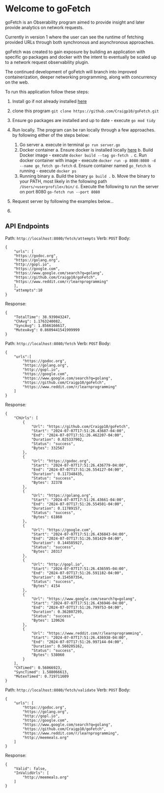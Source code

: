 # Welcome to goFetch

goFetch is an Obserability program aimed to provide insight and later provide analytics on network requests.

Currently in version 1 where the user can see the runtime of fetching provided URLs through both synchronous and asynchronous approaches.

goFetch was created to gain exposure by building an application with specific go packages and docker with the intent to eventually be scaled up to a network request observability plugin.

The continued development of goFetch will branch into improved containerization, deeper networking programming, along with concurrency on the web.

To run this application follow these steps:

1. Install go if not already installed [here](https://go.dev/doc/install)

2. clone this program `git clone https://github.com/Craigp10/goFetch.git`

3. Ensure go packages are installed and up to date - execute `go mod tidy`

4. Run locally. The program can be ran locally through a few approaches. by following either of the steps below:
   1. Go server
      a. execute in terminal `go run server.go`
   2. Docker container
      a. Ensure docker is installed locally [here](https://docs.docker.com/engine/install/)
      b. Build Docker image - execute `docker build --tag go-fetch .`
      c. Run docker container with image - execute `docker run -p 8080:8080 -d --name go_fetch go-fetch`
      d. Ensure container named `go_fetch` is running - execute `docker ps`
   3. Running binary
      a. Build the binary `go build .`
      b. Move the binary to your PATH, most likely in the following path `/Users/<userprofile>/bin/`
      c. Execute the following to run the server on port 8080 `go-fetch run --port 8080`

5. Request server by following the examples below...

1. 
## API Endpoints

Path: `http://localhost:8080/fetch/attempts`
Verb: `POST`
Body:

```
{
	"urls": [
	"https://godoc.org",
	"https://golang.org",
	"http://gopl.io",
	"https://google.com",
	"https://www.google.com/search?q=golang",
	"https://github.com/Craigp10/goFetch",
	"https://www.reddit.com/r/learnprogramming"
	],
	"attempts":10
}
```

Response:

```
{
	"TotalTime": 38.939043247,
	"ChAvg": 1.1763240082,
	"SyncAvg": 1.8566166617,
	"MutexAvg": 0.8609441541999999
}
```

Path: `http://localhost:8080/fetch`
Verb: `POST`
Body:

```
{
	"urls":[
		"https://godoc.org",
		"https://golang.org",
		"http://gopl.io",
		"https://google.com",
		"https://www.google.com/search?q=golang",
		"https://github.com/Craigp10/goFetch",
		"https://www.reddit.com/r/learnprogramming"
	]
}
```

Response:

```
{
	"ChUrls": [
		{
			"Url": "https://github.com/Craigp10/goFetch",
			"Start": "2024-07-07T17:51:26.43687-04:00",
			"End": "2024-07-07T17:51:26.462207-04:00",
			"Duration": 0.025337902,
			"Status": "success",
			"Bytes": 332567
		},
		{
			"Url": "https://godoc.org",
			"Start": "2024-07-07T17:51:26.436779-04:00",
			"End": "2024-07-07T17:51:26.554127-04:00",
			"Duration": 0.117348435,
			"Status": "success",
			"Bytes": 32378
		},
		{
			"Url": "https://golang.org",
			"Start": "2024-07-07T17:51:26.43661-04:00",
			"End": "2024-07-07T17:51:26.554501-04:00",
			"Duration": 0.11789157,
			"Status": "success",
			"Bytes": 61860
		},
		{
			"Url": "https://google.com",
			"Start": "2024-07-07T17:51:26.436843-04:00",
			"End": "2024-07-07T17:51:26.581429-04:00",
			"Duration": 0.144585927,
			"Status": "success",
			"Bytes": 20317
		},
		{
			"Url": "http://gopl.io",
			"Start": "2024-07-07T17:51:26.436595-04:00",
			"End": "2024-07-07T17:51:26.591182-04:00",
			"Duration": 0.154587354,
			"Status": "success",
			"Bytes": 4154
		},
		{
			"Url": "https://www.google.com/search?q=golang",
			"Start": "2024-07-07T17:51:26.436946-04:00",
			"End": "2024-07-07T17:51:26.799753-04:00",
			"Duration": 0.362807295,
			"Status": "success",
			"Bytes": 120626
		},
		{
			"Url": "https://www.reddit.com/r/learnprogramming",
			"Start": "2024-07-07T17:51:26.436938-04:00",
			"End": "2024-07-07T17:51:26.997144-04:00",
			"Duration": 0.560205162,
			"Status": "success",
			"Bytes": 538060
		}
	],
	"ChTimed": 0.56066923,
	"SyncTimed": 1.588066613,
	"MutexTimed": 0.719711609
}

```

Path: `http://localhost:8080/fetch/validate`
Verb: `POST`
Body:

```
{
	"urls": [
		"https://godoc.org",
		"https://golang.org",
		"http://gopl.io",
		"https://google.com",
		"https://www.google.com/search?q=golang",
		"https://github.com/Craigp10/goFetch",
		"https://www.reddit.com/r/learnprogramming",
		"http://meemeals.org"
	]
}
```

Response:

```
{
	"Valid": false,
	"InValidUrls": [
		"http://meemeals.org"
	]
}
```
